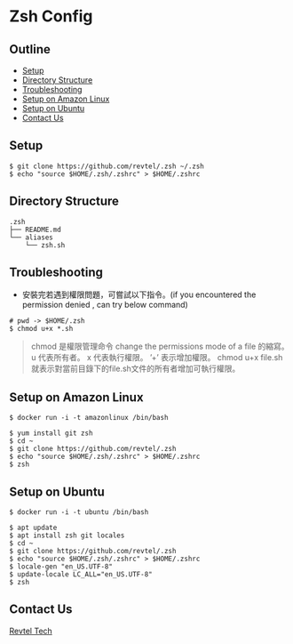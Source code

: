 # Zsh Config

## Outline

- [Setup](#setup)
- [Directory Structure](#directory-structure)
- [Troubleshooting](#troubleshooting)
- [Setup on Amazon Linux](#setup-on-amazon-linux)
- [Setup on Ubuntu](#setup-on-ubuntu)
- [Contact Us](#contact-us)

## Setup 

```
$ git clone https://github.com/revtel/.zsh ~/.zsh 
$ echo "source $HOME/.zsh/.zshrc" > $HOME/.zshrc
```

## Directory Structure

```
.zsh
├── README.md
└── aliases
    └── zsh.sh
```

## Troubleshooting

- 安裝完若遇到權限問題，可嘗試以下指令。(if you encountered the permission denied , can try below command)

```
# pwd -> $HOME/.zsh
$ chmod u+x *.sh
```
> chmod 是權限管理命令 change the permissions mode of a file 的縮寫。
> u 代表所有者。 x 代表執行權限。 ’+’ 表示增加權限。
> chmod u+x file.sh 就表示對當前目錄下的file.sh文件的所有者增加可執行權限。

## Setup on Amazon Linux

```
$ docker run -i -t amazonlinux /bin/bash
```

```
$ yum install git zsh
$ cd ~
$ git clone https://github.com/revtel/.zsh
$ echo "source $HOME/.zsh/.zshrc" > $HOME/.zshrc
$ zsh
```

## Setup on Ubuntu

```
$ docker run -i -t ubuntu /bin/bash
```

```
$ apt update
$ apt install zsh git locales
$ cd ~
$ git clone https://github.com/revtel/.zsh
$ echo "source $HOME/.zsh/.zshrc" > $HOME/.zshrc
$ locale-gen "en_US.UTF-8"
$ update-locale LC_ALL="en_US.UTF-8"
$ zsh
```

## Contact Us

[Revtel Tech](mailto:contact@revtel.tech)

